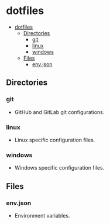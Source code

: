 # dotfiles

- [dotfiles](#dotfiles)
  - [Directories](#directories)
    - [git](#git)
    - [linux](#linux)
    - [windows](#windows)
  - [Files](#files)
    - [env.json](#envjson)

## Directories

### git

- GitHub and GitLab git configurations.

### linux

- Linux specific configuration files.

### windows

- Windows specific configuration files.

## Files

### env.json

- Environment variables.
